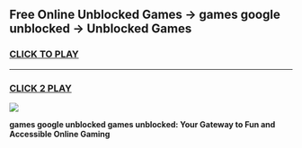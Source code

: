 
## Free Online Unblocked Games → games google unblocked → Unblocked Games
<h3>
<a href="https://premium.freeplayer.one?title=games_google_unblocked&ref=21F">CLICK TO PLAY</a></h3>
<hr>

<h3>
<a href="https://premium.freeplayer.one?title=games_google_unblocked&ref=21F">CLICK 2 PLAY</a>
  
</h3>

<a href="https://premium.freeplayer.one?title=games_google_unblocked&ref=21F/"><img src="https://clearcache.store/games.png"></a>


**games google unblocked games unblocked: Your Gateway to Fun and Accessible Online Gaming**
